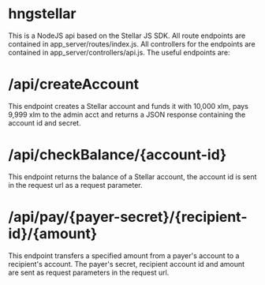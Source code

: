 # hngstellar

This is a NodeJS api based on the Stellar JS SDK. All route endpoints are contained in app_server/routes/index.js. All controllers for the endpoints are contained in app_server/controllers/api.js. The useful endpoints are:

# /api/createAccount
This endpoint creates a Stellar account and funds it with 10,000 xlm, pays 9,999 xlm to the admin acct and returns a JSON response containing the account id and secret.
  
# /api/checkBalance/{account-id}
This endpoint returns the balance of a Stellar account, the account id is sent in the request url as a request parameter.
  
# /api/pay/{payer-secret}/{recipient-id}/{amount}
This endpoint transfers a specified amount from a payer's account to a recipient's account. The payer's secret, recipient account id and amount are sent as request parameters in the request url.



